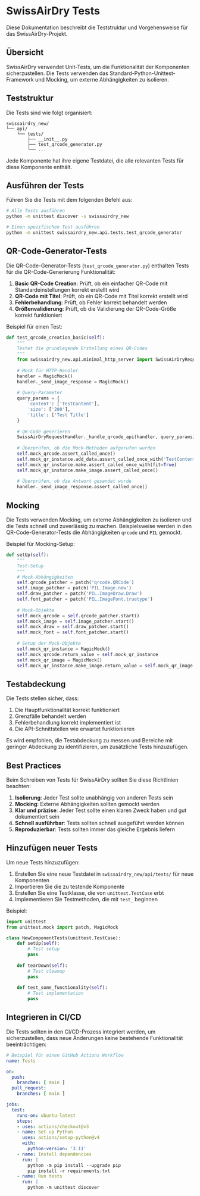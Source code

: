 # SwissAirDry Tests

Diese Dokumentation beschreibt die Teststruktur und Vorgehensweise für das SwissAirDry-Projekt.

## Übersicht

SwissAirDry verwendet Unit-Tests, um die Funktionalität der Komponenten sicherzustellen. Die Tests verwenden das Standard-Python-Unittest-Framework und Mocking, um externe Abhängigkeiten zu isolieren.

## Teststruktur

Die Tests sind wie folgt organisiert:

```
swissairdry_new/
└── api/
    └── tests/
        ├── __init__.py
        ├── test_qrcode_generator.py
        └── ...
```

Jede Komponente hat ihre eigene Testdatei, die alle relevanten Tests für diese Komponente enthält.

## Ausführen der Tests

Führen Sie die Tests mit dem folgenden Befehl aus:

```bash
# Alle Tests ausführen
python -m unittest discover -s swissairdry_new

# Einen spezifischen Test ausführen
python -m unittest swissairdry_new.api.tests.test_qrcode_generator
```

## QR-Code-Generator-Tests

Die QR-Code-Generator-Tests (`test_qrcode_generator.py`) enthalten Tests für die QR-Code-Generierung Funktionalität:

1. **Basic QR-Code Creation**: Prüft, ob ein einfacher QR-Code mit Standardeinstellungen korrekt erstellt wird
2. **QR-Code mit Titel**: Prüft, ob ein QR-Code mit Titel korrekt erstellt wird
3. **Fehlerbehandlung**: Prüft, ob Fehler korrekt behandelt werden
4. **Größenvalidierung**: Prüft, ob die Validierung der QR-Code-Größe korrekt funktioniert

Beispiel für einen Test:

```python
def test_qrcode_creation_basic(self):
    """
    Testet die grundlegende Erstellung eines QR-Codes
    """
    from swissairdry_new.api.minimal_http_server import SwissAirDryRequestHandler
    
    # Mock für HTTP-Handler
    handler = MagicMock()
    handler._send_image_response = MagicMock()
    
    # Query-Parameter
    query_params = {
        'content': ['TestContent'],
        'size': ['200'],
        'title': ['Test Title']
    }
    
    # QR-Code generieren
    SwissAirDryRequestHandler._handle_qrcode_api(handler, query_params)
    
    # Überprüfen, ob die Mock-Methoden aufgerufen wurden
    self.mock_qrcode.assert_called_once()
    self.mock_qr_instance.add_data.assert_called_once_with('TestContent')
    self.mock_qr_instance.make.assert_called_once_with(fit=True)
    self.mock_qr_instance.make_image.assert_called_once()
    
    # Überprüfen, ob die Antwort gesendet wurde
    handler._send_image_response.assert_called_once()
```

## Mocking

Die Tests verwenden Mocking, um externe Abhängigkeiten zu isolieren und die Tests schnell und zuverlässig zu machen. Beispielsweise werden in den QR-Code-Generator-Tests die Abhängigkeiten `qrcode` und `PIL` gemockt.

Beispiel für Mocking-Setup:

```python
def setUp(self):
    """
    Test-Setup
    """
    # Mock-Abhängigkeiten
    self.qrcode_patcher = patch('qrcode.QRCode')
    self.image_patcher = patch('PIL.Image.new')
    self.draw_patcher = patch('PIL.ImageDraw.Draw')
    self.font_patcher = patch('PIL.ImageFont.truetype')
    
    # Mock-Objekte
    self.mock_qrcode = self.qrcode_patcher.start()
    self.mock_image = self.image_patcher.start()
    self.mock_draw = self.draw_patcher.start()
    self.mock_font = self.font_patcher.start()
    
    # Setup der Mock-Objekte
    self.mock_qr_instance = MagicMock()
    self.mock_qrcode.return_value = self.mock_qr_instance
    self.mock_qr_image = MagicMock()
    self.mock_qr_instance.make_image.return_value = self.mock_qr_image
```

## Testabdeckung

Die Tests stellen sicher, dass:

1. Die Hauptfunktionalität korrekt funktioniert
2. Grenzfälle behandelt werden
3. Fehlerbehandlung korrekt implementiert ist
4. Die API-Schnittstellen wie erwartet funktionieren

Es wird empfohlen, die Testabdeckung zu messen und Bereiche mit geringer Abdeckung zu identifizieren, um zusätzliche Tests hinzuzufügen.

## Best Practices

Beim Schreiben von Tests für SwissAirDry sollten Sie diese Richtlinien beachten:

1. **Isolierung**: Jeder Test sollte unabhängig von anderen Tests sein
2. **Mocking**: Externe Abhängigkeiten sollten gemockt werden
3. **Klar und präzise**: Jeder Test sollte einen klaren Zweck haben und gut dokumentiert sein
4. **Schnell ausführbar**: Tests sollten schnell ausgeführt werden können
5. **Reproduzierbar**: Tests sollten immer das gleiche Ergebnis liefern

## Hinzufügen neuer Tests

Um neue Tests hinzuzufügen:

1. Erstellen Sie eine neue Testdatei in `swissairdry_new/api/tests/` für neue Komponenten
2. Importieren Sie die zu testende Komponente
3. Erstellen Sie eine Testklasse, die von `unittest.TestCase` erbt
4. Implementieren Sie Testmethoden, die mit `test_` beginnen

Beispiel:

```python
import unittest
from unittest.mock import patch, MagicMock

class NewComponentTests(unittest.TestCase):
    def setUp(self):
        # Test setup
        pass
        
    def tearDown(self):
        # Test cleanup
        pass
        
    def test_some_functionality(self):
        # Test implementation
        pass
```

## Integrieren in CI/CD

Die Tests sollten in den CI/CD-Prozess integriert werden, um sicherzustellen, dass neue Änderungen keine bestehende Funktionalität beeinträchtigen:

```yaml
# Beispiel für einen GitHub Actions Workflow
name: Tests

on:
  push:
    branches: [ main ]
  pull_request:
    branches: [ main ]

jobs:
  test:
    runs-on: ubuntu-latest
    steps:
    - uses: actions/checkout@v3
    - name: Set up Python
      uses: actions/setup-python@v4
      with:
        python-version: '3.11'
    - name: Install dependencies
      run: |
        python -m pip install --upgrade pip
        pip install -r requirements.txt
    - name: Run tests
      run: |
        python -m unittest discover
```